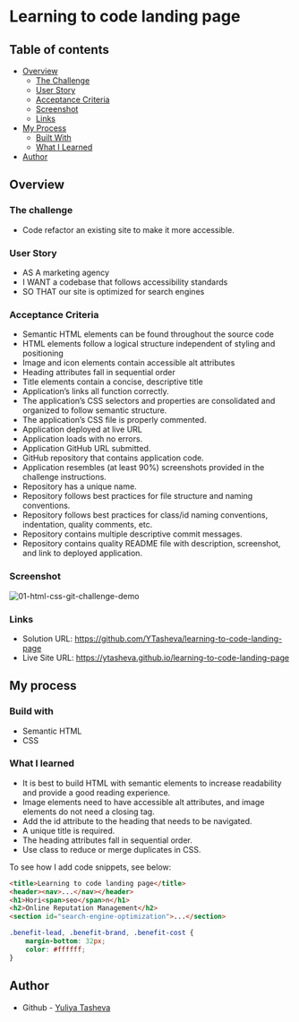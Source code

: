 # Learning to code landing page

## Table of contents

- [Overview](#overview)
  - [The Challenge](#the-challenge)
  - [User Story](#user-story)
  - [Acceptance Criteria](#acceptance-criteria)
  - [Screenshot](#screenshot)
  - [Links](#links)
- [My Process](#my-process)
  - [Built With](#built-with)
  - [What I Learned](#what-i-learned)
- [Author](#author)

## Overview

### The challenge

-  Code refactor an existing site to make it more accessible.

### User Story

- AS A marketing agency
- I WANT a codebase that follows accessibility standards
- SO THAT our site is optimized for search engines

### Acceptance Criteria

- Semantic HTML elements can be found throughout the source code
- HTML elements follow a logical structure independent of styling and positioning
- Image and icon elements contain accessible alt attributes
- Heading attributes fall in sequential order
- Title elements contain a concise, descriptive title
- Application’s links all function correctly.
- The application’s CSS selectors and properties are consolidated and organized to follow semantic structure.
- The application’s CSS file is properly commented.
- Application deployed at live URL
- Application loads with no errors.
- Application GitHub URL submitted.
- GitHub repository that contains application code.
- Application resembles (at least 90%) screenshots provided in the challenge instructions.
- Repository has a unique name.
- Repository follows best practices for file structure and naming conventions.
- Repository follows best practices for class/id naming conventions, indentation, quality comments, etc.
- Repository contains multiple descriptive commit messages.
- Repository contains quality README file with description, screenshot, and link to deployed application.
  
### Screenshot

![01-html-css-git-challenge-demo](https://github.com/YTasheva/learning-to-code-landing-page/assets/148258557/c55f1039-d751-49e6-a8b8-dc12c08132b8)


### Links

- Solution URL: https://github.com/YTasheva/learning-to-code-landing-page
- Live Site URL: https://ytasheva.github.io/learning-to-code-landing-page
## My process

### Build with

- Semantic HTML
- CSS

### What I learned

- It is best to build HTML with semantic elements to increase readability and provide a good reading experience.
- Image elements need to have accessible alt attributes, and image elements do not need a closing tag.
- Add the id attribute to the heading that needs to be navigated.
- A unique title is required.
- The heading attributes fall in sequential order.
- Use class to reduce or merge duplicates in CSS.

To see how I add code snippets, see below:

```html
<title>Learning to code landing page</title>
<header><nav>...</nav></header>
<h1>Hori<span>seo</span>n</h1>
<h2>Online Reputation Management</h2>
<section id="search-engine-optimization">...</section>
```
```css
.benefit-lead, .benefit-brand, .benefit-cost {
    margin-bottom: 32px;
    color: #ffffff;
}
```

## Author

- Github - [Yuliya Tasheva](https://github.com/YTasheva)
